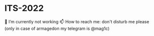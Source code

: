 # ITS-2022

🔭 I’m currently not working
📫 How to reach me: don't disturb me please (only in case of armagedon my telegram is @mag1c)



